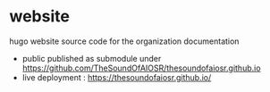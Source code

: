 # website
hugo website source code for the organization documentation

* public published as submodule under https://github.com/TheSoundOfAIOSR/thesoundofaiosr.github.io
* live deployment : https://thesoundofaiosr.github.io/
